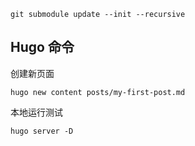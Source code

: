 ```
git submodule update --init --recursive
```


## Hugo 命令

创建新页面
```
hugo new content posts/my-first-post.md
```

本地运行测试
```
hugo server -D
```
